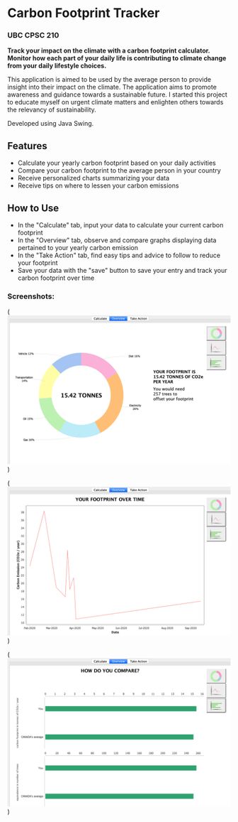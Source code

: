 # Carbon Footprint Tracker

### UBC CPSC 210

**Track your impact on the climate with a carbon footprint calculator. Monitor how each part
of your daily life is contributing to climate change from your daily lifestyle choices.** 
 
 This application is aimed to be used by the average person to provide insight into their impact on the climate.
 The application aims to promote awareness and guidance towards a sustainable future. 
 I started this project to educate myself on urgent climate matters and enlighten others towards the relevancy of sustainability.
 
 Developed using Java Swing.
  
 
## Features
- Calculate your yearly carbon footprint based on your daily activities
- Compare your carbon footprint to the average person in your country
- Receive personalized charts summarizing your data
- Receive tips on where to lessen your carbon emissions


## How to Use
- In the "Calculate" tab, input your data to calculate your current carbon footprint
- In the "Overview" tab, observe and compare graphs displaying data pertained to your yearly carbon emission
- In the "Take Action" tab, find easy tips and advice to follow to reduce your footprint
- Save your data with the "save" button to save your entry and track your carbon footprint over time

### Screenshots:
(![alt text](data/screenshots/image1.png?raw=true))

(![alt text](data/screenshots/image2.png?raw=true))

(![alt text](data/screenshots/image3.png?raw=true))